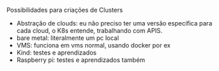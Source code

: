 Possibilidades para criações de Clusters

- Abstração de clouds: eu não preciso ter uma versão especifica para cada cloud, o K8s entende, trabalhando com APIS.
- bare metal: literalmente um pc local
- VMS: funciona em vms normal, usando docker por ex
- Kind: testes e aprendizados
- Raspberry pi: testes e aprendizados também 

